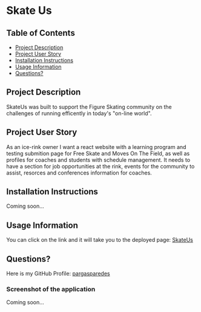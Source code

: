 # Skate Us

## Table of Contents
- [Project Description](#project-description)
- [Project User Story](#project-user-story)
- [Installation Instructions](#installation-instructions)
- [Usage Information](#usage-information)
- [Questions?](#questions)

## Project Description
SkateUs was built to support the Figure Skating community on the challenges of running efficently in today's "on-line world".

## Project User Story
As an ice-rink owner I want a react website with a learning program and testing submition page for Free Skate and Moves On The Field, as well as profiles for coaches and students with schedule management. 
It needs to have a section for job opportunities at the rink, events for the community to assist, resorces and conferences information for coaches.

## Installation Instructions
Coming soon...


## Usage Information
You can click on the link and it will take you to the deployed page: [SkateUs](https://skateus.herokuapp.com/)

## Questions?
Here is my GitHub Profile: [pargasparedes](https://github.com/pargasparedes)

### Screenshot of the application
Coming soon...
